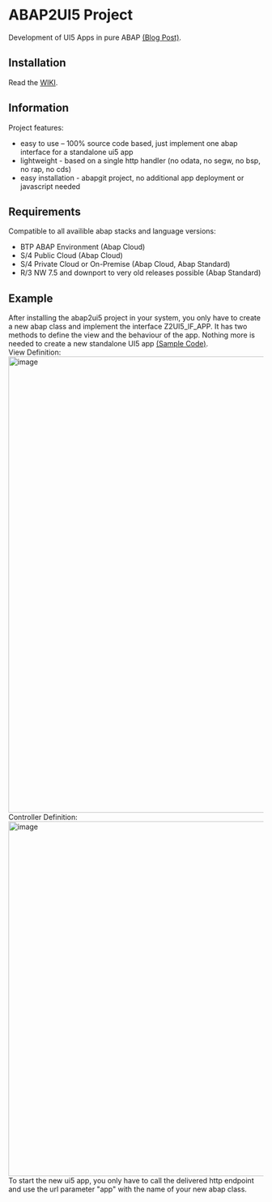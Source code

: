 # ABAP2UI5 Project

Development of UI5 Apps in pure ABAP [(Blog Post)](https://blogs.sap.com/2023/01/22/abap2ui5-project-development-of-ui5-selection-screens-in-pure-abap-no-app-deployment-or-javascript-needed/).

## Installation
Read the [WIKI](https://github.com/oblomov-dev/abap2ui5/wiki).

## Information
Project features:
* easy to use – 100% source code based, just implement one abap interface for a standalone ui5 app
* lightweight - based on a single http handler (no odata, no segw, no bsp, no rap, no cds)
* easy installation - abapgit project, no additional app deployment or javascript needed

## Requirements
Compatible to all availible abap stacks and language versions:
* BTP ABAP Environment (Abap Cloud)
* S/4 Public Cloud (Abap Cloud)
* S/4 Private Cloud or On-Premise (Abap Cloud, Abap Standard)
* R/3 NW 7.5 and downport to very old releases possible (Abap Standard)

## Example
After installing the abap2ui5 project in your system, you only have to create a new abap class and implement the interface Z2UI5_IF_APP. It has two methods to define the view and the behaviour of the app. Nothing more is needed to create a new standalone UI5 app [(Sample Code)](https://github.com/oblomov-dev/abap2ui5/blob/main/src/90/z2ui5_cl_app_demo_02.clas.abap).<br>
View Definition:<br>
<img width="900" alt="image" src="https://user-images.githubusercontent.com/102328295/207578802-c15add24-5ee9-4eb9-8373-49ecff6cb2a3.png">
<br>
Controller Definition: <br>
<img width="700" alt="image" src="https://user-images.githubusercontent.com/102328295/207333675-3e9418dc-ca5c-4948-b967-1b34776d25e7.png">
<br>
To start the new ui5 app, you only have to call the delivered http endpoint and use the url parameter "app" with the name of your new abap class.
